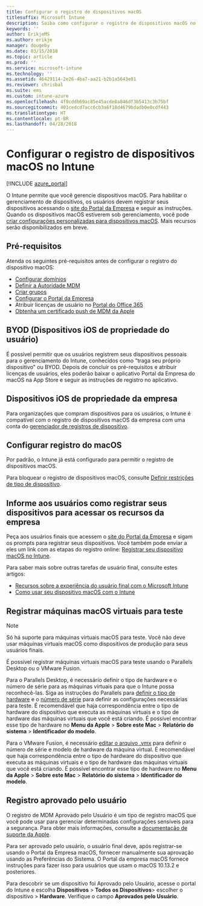 ```yaml
---
title: Configurar o registro de dispositivos macOS
titlesuffix: Microsoft Intune
description: Saiba como configurar o registro de dispositivos macOS no Intune.
keywords: ''
author: ErikjeMS
ms.author: erikje
manager: dougeby
ms.date: 03/15/2018
ms.topic: article
ms.prod: ''
ms.service: microsoft-intune
ms.technology: ''
ms.assetid: 46429114-2e26-4ba7-aa21-b2b1a5643e01
ms.reviewer: chrisbal
ms.suite: ems
ms.custom: intune-azure
ms.openlocfilehash: 4f8cddb69ac85e45acde8a846df3b5413c3b75bf
ms.sourcegitcommit: 401cedcd7acc6cb3a6f18d4679bdadb0e0cdf443
ms.translationtype: HT
ms.contentlocale: pt-BR
ms.lasthandoff: 04/28/2018
---
```

# <a name="set-up-enrollment-for-macos-devices-in-intune"></a>Configurar o registro de dispositivos macOS no Intune

[!INCLUDE [azure_portal](./includes/azure_portal.md)]

O Intune permite que você gerencie dispositivos macOS. Para habilitar o gerenciamento de dispositivos, os usuários devem registrar seus dispositivos acessando o [site do Portal da Empresa](http://portal.manage.microsoft.com) e seguir as instruções. Quando os dispositivos macOS estiverem sob gerenciamento, você pode [criar configurações personalizadas para dispositivos macOS](custom-settings-macos.md). Mais recursos serão disponibilizados em breve.

## <a name="prerequisites"></a>Pré-requisitos

Atenda os seguintes pré-requisitos antes de configurar o registro do dispositivo macOS:

- [Configurar domínios](custom-domain-name-configure.md)
- [Definir a Autoridade MDM](mdm-authority-set.md)
- [Criar grupos](https://docs.microsoft.com/intune-classic/get-started/start-with-a-paid-subscription-to-microsoft-intune-step-5)
- [Configurar o Portal da Empresa](company-portal-app.md)
- Atribuir licenças de usuário no [Portal do Office 365](http://go.microsoft.com/fwlink/p/?LinkId=698854)
- [Obtenha um certificado push de MDM da Apple](apple-mdm-push-certificate-get.md)

## <a name="user-owned-ios-devices-byod"></a>BYOD (Dispositivos iOS de propriedade do usuário)

É possível permitir que os usuários registrem seus dispositivos pessoais para o gerenciamento do Intune, conhecidos como "traga seu próprio dispositivo" ou BYOD. Depois de concluir os pré-requisitos e atribuir licenças de usuários, eles poderão baixar o aplicativo Portal da Empresa do macOS na App Store e seguir as instruções de registro no aplicativo.

## <a name="company-owned-ios-devices"></a>Dispositivos iOS de propriedade da empresa
Para organizações que compram dispositivos para os usuários, o Intune é compatível com o registro de dispositivos macOS da empresa com uma conta do [gerenciador de registros de dispositivo](device-enrollment-manager-enroll.md).

## <a name="set-up-macos-enrollment"></a>Configurar registro do macOS

Por padrão, o Intune já está configurado para permitir o registro de dispositivos macOS.

Para bloquear o registro de dispositivos macOS, consulte [Definir restrições de tipo de dispositivo](enrollment-restrictions-set.md).

## <a name="tell-your-users-how-to-enroll-their-devices-to-access-company-resources"></a>Informe aos usuários como registrar seus dispositivos para acessar os recursos da empresa

Peça aos usuários finais que acessem o [site do Portal da Empresa](https://portal.manage.microsoft.com) e sigam os prompts para registrar seus dispositivos. Você também pode enviar a eles um link com as etapas do registro online: [Registrar seu dispositivo macOS no Intune](https://docs.microsoft.com/intune-user-help/enroll-your-device-in-intune-macos).

Para saber mais sobre outras tarefas de usuário final, consulte estes artigos:

- [Recursos sobre a experiência do usuário final com o Microsoft Intune](end-user-educate.md)
- [Como usar seu dispositivo macOS com o Intune](/intune-user-help/using-your-macos-device-with-intune)

## <a name="enroll-virtual-macos-machines-for-testing"></a>Registrar máquinas macOS virtuais para teste

> [!NOTE]
> Só há suporte para máquinas virtuais macOS para teste. Você não deve usar máquinas virtuais macOS como dispositivos de produção para seus usuários finais. 

É possível registrar máquinas virtuais macOS para teste usando o Parallels Desktop ou o VMware Fusion. 

Para o Parallels Desktop, é necessário definir o tipo de hardware e o número de série para as máquinas virtuais para que o Intune possa reconhecê-las. Siga as instruções do Parallels para [definir o tipo de hardware](http://kb.parallels.com/123594) e o [número de série](http://kb.parallels.com/123455) para definir as configurações necessárias para teste. É recomendável que haja correspondência entre o tipo de hardware do dispositivo que executa as máquinas virtuais e o tipo de hardware das máquinas virtuais que você está criando. É possível encontrar esse tipo de hardware no **Menu da Apple** > **Sobre este Mac** > **Relatório do sistema** > **Identificador do modelo**. 

Para o VMware Fusion, é necessário [editar o arquivo .vmx](https://kb.vmware.com/s/article/1014782) para definir o número de série e modelo de hardware da máquina virtual. É recomendável que haja correspondência entre o tipo de hardware do dispositivo que executa as máquinas virtuais e o tipo de hardware das máquinas virtuais que você está criando. É possível encontrar esse tipo de hardware no **Menu da Apple** > **Sobre este Mac** > **Relatório do sistema** > **Identificador do modelo**. 

## <a name="user-approved-enrollment"></a>Registro aprovado pelo usuário

O registro de MDM Aprovado pelo Usuário é um tipo de registro macOS que você pode usar para gerenciar determinadas configurações sensíveis para a segurança. Para obter mais informações, consulte a [documentação de suporte da Apple](https://support.apple.com/HT208019).

Para ser aprovado pelo usuário, o usuário final deve, após registrar-se usando o Portal da Empresa macOS, fornecer manualmente sua aprovação usando as Preferências do Sistema. O Portal da empresa macOS fornece instruções para fazer isso para usuários que usam o macOS 10.13.2 e posteriores.

Para descobrir se um dispositivo foi Aprovado pelo Usuário, acesse o portal do Intune e escolha **Dispositivos** > **Todos os Dispositivos**> escolher o dispositivo > **Hardware**. Verifique o campo **Aprovados pelo Usuário**.